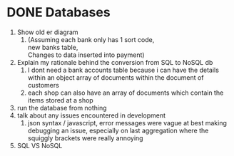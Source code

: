 # DONE Databases
1.  Show old er diagram
    1.  (Assuming each bank only has 1 sort code,  
        new banks table,  
        Changes to data inserted into payment)
2.  Explain my rationale behind the conversion from SQL to NoSQL db 
    1.  I dont need a bank accounts table because i can have the details within an object array of documents within the document of customers
    2.  each shop can also have an array of documents which contain the items stored at a shop
3.  run the database from nothing
4.  talk about any issues encountered in development 
    1.  json syntax / javascript, error messages were vague at best making debugging an issue, especially on last aggregation where the squiggly brackets were really annoying
5.  SQL VS NoSQL